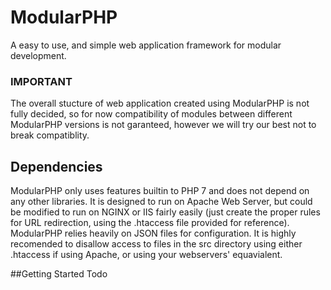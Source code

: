# ModularPHP
A easy to use, and simple web application framework for modular development.

### IMPORTANT
The overall stucture of web application created using ModularPHP is not fully decided, so for now compatibility of modules between different ModularPHP versions is not garanteed, however we will try our best not to break compatiblity.

## Dependencies
ModularPHP only uses features builtin to PHP 7 and does not depend on any other libraries. It is designed to run on Apache Web Server, but could be modified to run on NGINX or IIS fairly easily (just create the proper rules for URL redirection, using the .htaccess file provided for reference). ModularPHP relies heavily on JSON files for configuration. It is highly recomended to disallow access to files in the src directory using either .htaccess if using Apache, or using your webservers' equavialent.

##Getting Started
Todo
